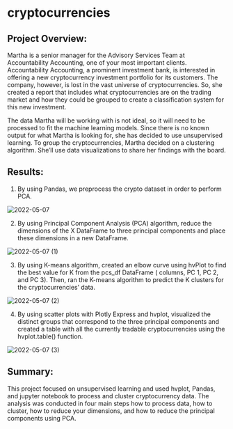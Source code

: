 # cryptocurrencies

## Project Overview:

Martha is a senior manager for the Advisory Services Team at Accountability Accounting, one of your most important clients. Accountability Accounting, a prominent investment bank, is interested in offering a new cryptocurrency investment portfolio for its customers. The company, however, is lost in the vast universe of cryptocurrencies. So, she created a report that includes what cryptocurrencies are on the trading market and how they could be grouped to create a classification system for this new investment.

The data Martha will be working with is not ideal, so it will need to be processed to fit the machine learning models. Since there is no known output for what Martha is looking for, she has decided to use unsupervised learning. To group the cryptocurrencies, Martha decided on a clustering algorithm. She’ll use data visualizations to share her findings with the board.

## Results:
1) By using Pandas, we preprocess the crypto dataset in order to perform PCA.
 
![2022-05-07](https://user-images.githubusercontent.com/96403349/167263925-9e706504-6cba-4e14-adf0-55acc2bc5485.png)


2) By using Principal Component Analysis (PCA) algorithm, reduce the dimensions of the X DataFrame to three principal components and place these dimensions in a new DataFrame.

![2022-05-07 (1)](https://user-images.githubusercontent.com/96403349/167263979-1fab3f2e-4e3a-45e9-bd97-e370ffe975a8.png)


3) By using K-means algorithm, created an elbow curve using hvPlot to find the best value for K from the pcs_df DataFrame ( columns, PC 1, PC 2, and PC 3). Then, ran the K-means algorithm to predict the K clusters for the cryptocurrencies’ data.

![2022-05-07 (2)](https://user-images.githubusercontent.com/96403349/167264220-b2d6fcbb-4c8f-47c1-8e47-6994414ef6cb.png)

4) By using scatter plots with Plotly Express and hvplot, visualized the distinct groups that correspond to the three principal components and created a table with all the currently tradable cryptocurrencies using the hvplot.table() function.

![2022-05-07 (3)](https://user-images.githubusercontent.com/96403349/167264350-49b5f2ed-6f72-4dd0-a27b-28bf6fa31423.png)

## Summary:
This project focused on unsupervised learning and used hvplot, Pandas, and jupyter notebook to process and cluster cryptocurrency data. The analysis was conducted in four main steps how to process data, how to cluster, how to reduce your dimensions, and how to reduce the principal components using PCA. 






 

